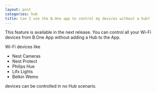 ```yaml
---
layout: post
categories: hub
title: Can I use the B.One app to control my devices without a hub?
---
```


This feature is available in the next release. You can control all your Wi-Fi devices from B.One App without adding a Hub to the App.

Wi-Fi devices like

- Nest Cameras
- Nest Protect
- Philips Hue
- Lifx Lights
- Belkin Wemo

devices can be controlled in no Hub scenario.